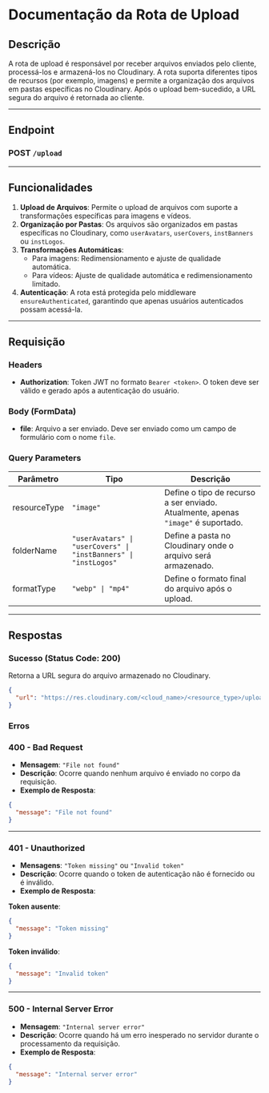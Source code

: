 # Documentação da Rota de Upload

## Descrição
A rota de upload é responsável por receber arquivos enviados pelo cliente, processá-los e armazená-los no Cloudinary. A rota suporta diferentes tipos de recursos (por exemplo, imagens) e permite a organização dos arquivos em pastas específicas no Cloudinary. Após o upload bem-sucedido, a URL segura do arquivo é retornada ao cliente.

---

## Endpoint

### POST `/upload`

---

## Funcionalidades

1. **Upload de Arquivos**: Permite o upload de arquivos com suporte a transformações específicas para imagens e vídeos.
2. **Organização por Pastas**: Os arquivos são organizados em pastas específicas no Cloudinary, como `userAvatars`, `userCovers`, `instBanners` ou `instLogos`.
3. **Transformações Automáticas**:
   - Para imagens: Redimensionamento e ajuste de qualidade automática.
   - Para vídeos: Ajuste de qualidade automática e redimensionamento limitado.
4. **Autenticação**: A rota está protegida pelo middleware `ensureAuthenticated`, garantindo que apenas usuários autenticados possam acessá-la.

---

## Requisição

### Headers
- **Authorization**: Token JWT no formato `Bearer <token>`. O token deve ser válido e gerado após a autenticação do usuário.

### Body (FormData)
- **file**: Arquivo a ser enviado. Deve ser enviado como um campo de formulário com o nome `file`.

### Query Parameters
| Parâmetro    | Tipo                                      | Descrição                                                                 |
|--------------|-------------------------------------------|-----------------------------------------------------------------------------|
| resourceType | `"image"`                                 | Define o tipo de recurso a ser enviado. Atualmente, apenas `"image"` é suportado. |
| folderName   | `"userAvatars" \| "userCovers" \| "instBanners" \| "instLogos"` | Define a pasta no Cloudinary onde o arquivo será armazenado.               |
| formatType   | `"webp" \| "mp4"`                         | Define o formato final do arquivo após o upload.                           |

---

## Respostas

### Sucesso (Status Code: 200)
Retorna a URL segura do arquivo armazenado no Cloudinary.

```json
{
  "url": "https://res.cloudinary.com/<cloud_name>/<resource_type>/upload/<transformation_options>/<folder_name>/<file_name>"
}
```
### Erros

### 400 - Bad Request

- **Mensagem**: `"File not found"`
- **Descrição**: Ocorre quando nenhum arquivo é enviado no corpo da requisição.
- **Exemplo de Resposta**:
```json
{
  "message": "File not found"
}
```

---

### 401 - Unauthorized

- **Mensagens**: `"Token missing"` ou `"Invalid token"`
- **Descrição**: Ocorre quando o token de autenticação não é fornecido ou é inválido.
- **Exemplo de Resposta**:

**Token ausente**:
```json
{
  "message": "Token missing"
}
```

**Token inválido**:
```json
{
  "message": "Invalid token"
}
```

---

### 500 - Internal Server Error

- **Mensagem**: `"Internal server error"`
- **Descrição**: Ocorre quando há um erro inesperado no servidor durante o processamento da requisição.
- **Exemplo de Resposta**:
```json
{
  "message": "Internal server error"
}
```